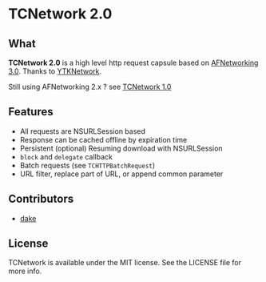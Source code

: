 # TCNetwork 2.0

## What

**TCNetwork 2.0** is a high level http request capsule based on [AFNetworking 3.0][AFNetworking]. 
Thanks to [YTKNetwork][YTKNetwork].

Still using AFNetworking 2.x ? see [TCNetwork 1.0](https://github.com/dake/TCNetwork/tree/v1.0)

## Features

- All requests are NSURLSession based
- Response can be cached offline by expiration time
- Persistent (optional) Resuming download with NSURLSession
- `block` and `delegate` callback
- Batch requests (see `TCHTTPBatchRequest`)
- URL filter, replace part of URL, or append common parameter 

## Contributors

- [dake][dakeGithub]

## License

TCNetwork is available under the MIT license. See the LICENSE file for more info.

<!-- external links -->

[dakeGithub]:https://github.com/dake

[YTKNetwork]:https://github.com/yuantiku/YTKNetwork
[AFNetworking]:https://github.com/AFNetworking/AFNetworking
